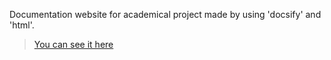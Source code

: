 Documentation website for academical project made by using 'docsify' and 'html'.
> [You can see it here](https://34panda.github.io/docsify)